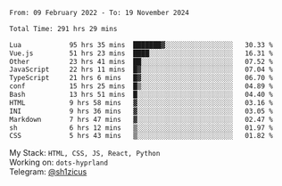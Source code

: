 <!--START_SECTION:waka-->

```txt
From: 09 February 2022 - To: 19 November 2024

Total Time: 291 hrs 29 mins

Lua            95 hrs 35 mins  ███████▓░░░░░░░░░░░░░░░░░   30.33 %
Vue.js         51 hrs 23 mins  ████░░░░░░░░░░░░░░░░░░░░░   16.31 %
Other          23 hrs 41 mins  ██░░░░░░░░░░░░░░░░░░░░░░░   07.52 %
JavaScript     22 hrs 11 mins  █▓░░░░░░░░░░░░░░░░░░░░░░░   07.04 %
TypeScript     21 hrs 6 mins   █▓░░░░░░░░░░░░░░░░░░░░░░░   06.70 %
conf           15 hrs 25 mins  █▒░░░░░░░░░░░░░░░░░░░░░░░   04.89 %
Bash           13 hrs 51 mins  █░░░░░░░░░░░░░░░░░░░░░░░░   04.40 %
HTML           9 hrs 58 mins   ▓░░░░░░░░░░░░░░░░░░░░░░░░   03.16 %
INI            9 hrs 36 mins   ▓░░░░░░░░░░░░░░░░░░░░░░░░   03.05 %
Markdown       7 hrs 47 mins   ▓░░░░░░░░░░░░░░░░░░░░░░░░   02.47 %
sh             6 hrs 12 mins   ▒░░░░░░░░░░░░░░░░░░░░░░░░   01.97 %
CSS            5 hrs 43 mins   ▒░░░░░░░░░░░░░░░░░░░░░░░░   01.82 %
```

<!--END_SECTION:waka-->
My Stack: `HTML, CSS, JS, React, Python` <br>
Working on: `dots-hyprland` <br>
Telegram: [@sh1zicus](https://t.me/sh1zicus) 

